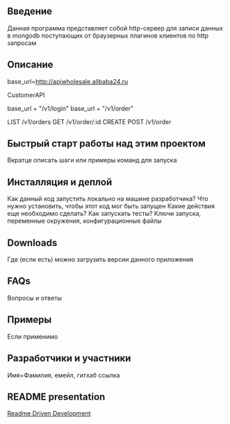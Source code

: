 ## Введение

Данная программа представляет собой http-сервер для записи данных в mongodb поступающих
от браузерных плагинов клиентов по http запросам

## Описание

base_url=http://apiwholesale.alibaba24.ru

CustomerAPI

base_url + "/v1/login"
base_url + "/v1/order"

LIST /v1/orders
GET /v1/order/:id
CREATE POST /v1/order









## Быстрый старт работы над этим проектом

Вкратце описать шаги или примеры команд для запуска

## Инсталляция и деплой

Как данный код запустить локально на машине разработчика?
Что нужно установить, чтобы этот код мог быть запущен
Какие действия еще необходимо сделать?
Как запускать тесты?
Ключи запуска, переменные окружения, конфигурационные файлы

## Downloads

Где (если есть) можно загрузить версии данного приложения

## FAQs

Вопросы и ответы

## Примеры

Если применимо

## Разработчики и участники

Имя+Фамилия, емейл, гитхаб ссылка


## README presentation
[Readme Driven Development](http://www.slideshare.net/maetl/readme-driven-development-12783652)
